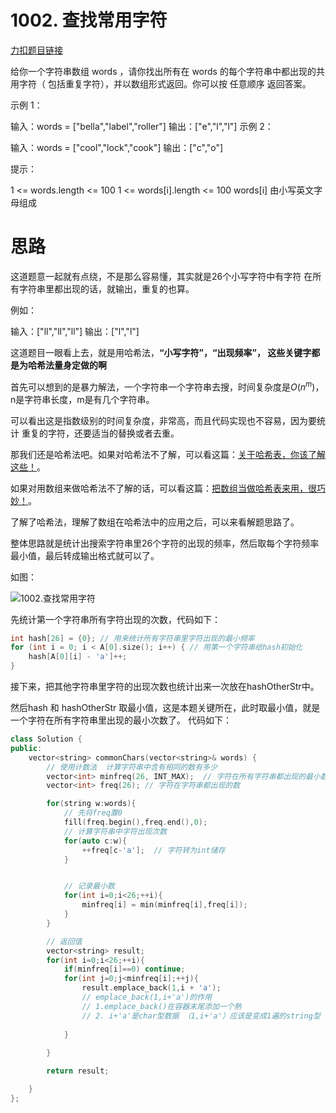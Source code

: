 # 1002. 查找常用字符

[力扣题目链接](https://leetcode-cn.com/problems/find-common-characters/)

给你一个字符串数组 words ，请你找出所有在 words 的每个字符串中都出现的共用字符（ 包括重复字符），并以数组形式返回。你可以按 任意顺序 返回答案。

示例 1：

输入：words = ["bella","label","roller"]
输出：["e","l","l"]
示例 2：

输入：words = ["cool","lock","cook"]
输出：["c","o"]

提示：

1 <= words.length <= 100
1 <= words[i].length <= 100
words[i] 由小写英文字母组成



# 思路

这道题意一起就有点绕，不是那么容易懂，其实就是26个小写字符中有字符 在所有字符串里都出现的话，就输出，重复的也算。

例如：

输入：["ll","ll","ll"]
输出：["l","l"]

这道题目一眼看上去，就是用哈希法，**“小写字符”，“出现频率”， 这些关键字都是为哈希法量身定做的啊**

首先可以想到的是暴力解法，一个字符串一个字符串去搜，时间复杂度是$O(n^m)$，n是字符串长度，m是有几个字符串。

可以看出这是指数级别的时间复杂度，非常高，而且代码实现也不容易，因为要统计 重复的字符，还要适当的替换或者去重。

那我们还是哈希法吧。如果对哈希法不了解，可以看这篇：[关于哈希表，你该了解这些！](https://programmercarl.com/哈希表理论基础.html)。

如果对用数组来做哈希法不了解的话，可以看这篇：[把数组当做哈希表来用，很巧妙！](https://programmercarl.com/0242.有效的字母异位词.html)。

了解了哈希法，理解了数组在哈希法中的应用之后，可以来看解题思路了。

整体思路就是统计出搜索字符串里26个字符的出现的频率，然后取每个字符频率最小值，最后转成输出格式就可以了。

如图：

![1002.查找常用字符](https://code-thinking.cdn.bcebos.com/pics/1002.查找常用字符.png)

先统计第一个字符串所有字符出现的次数，代码如下：

```cpp
int hash[26] = {0}; // 用来统计所有字符串里字符出现的最小频率
for (int i = 0; i < A[0].size(); i++) { // 用第一个字符串给hash初始化
    hash[A[0][i] - 'a']++;
}
```

接下来，把其他字符串里字符的出现次数也统计出来一次放在hashOtherStr中。

然后hash 和 hashOtherStr 取最小值，这是本题关键所在，此时取最小值，就是 一个字符在所有字符串里出现的最小次数了。
代码如下：

```CPP
class Solution {
public:
    vector<string> commonChars(vector<string>& words) {
        // 使用计数法  计算字符串中含有相同的数有多少
        vector<int> minfreq(26, INT_MAX);  // 字符在所有字符串都出现的最小数
        vector<int> freq(26); // 字符在字符串都出现的数

        for(string w:words){
            // 先将freq置0
            fill(freq.begin(),freq.end(),0);
            // 计算字符串中字符出现次数
            for(auto c:w){
                ++freq[c-'a'];  // 字符转为int储存
            }


            // 记录最小数
            for(int i=0;i<26;++i){
                minfreq[i] = min(minfreq[i],freq[i]);
            }
        }

        // 返回值
        vector<string> result;
        for(int i=0;i<26;++i){
            if(minfreq[i]==0) continue;
            for(int j=0;j<minfreq[i];++j){
                result.emplace_back(1,i + 'a');
                // emplace_back(1,i+'a')的作用
                // 1.emplace_back()在容器末尾添加一个熟
                // 2. i+'a'是char型数据 （1,i+'a'）应该是变成1遍的string型
                
            }
            
        }

        return result;

    }
};
```
